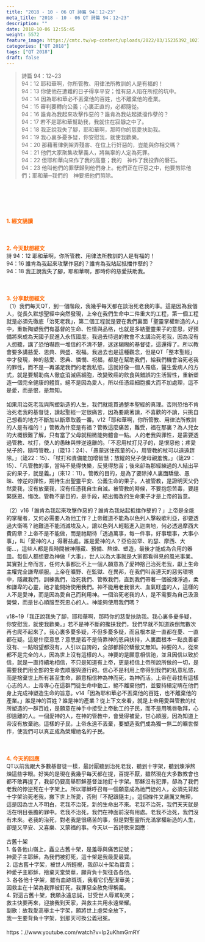 ```yaml
---
title: "2018 - 10 - 06 QT 詩篇 94：12~23"
meta_title: "2018 - 10 - 06 QT 詩篇 94：12~23"
description: ""
date: 2018-10-06 12:55:45
weight: 5572
feature_image: https://cmtc.tw/wp-content/uploads/2022/03/15235392_10211799862337740_180693556567566654_o-1.webp
categories: ["QT 2018"]
tags: ["QT 2018"]
draft: false
---
```


<blockquote>詩篇 94：12~23<br />
94：12 耶和華啊，你所管教、用律法所教訓的人是有福的！<br />
94：13 你使他在遭難的日子得享平安；惟有惡人陷在所挖的坑中。<br />
94：14 因為耶和華必不丟棄他的百姓，也不離棄他的產業。<br />
94：15 審判要轉向公義；心裏正直的，必都隨從。<br />
94：16 誰肯為我起來攻擊作惡的？誰肯為我站起抵擋作孽的？<br />
94：17 若不是耶和華幫助我，我就住在寂靜之中了。<br />
94：18 我正說我失了腳，耶和華啊，那時你的慈愛扶助我。<br />
94：19 我心裏多憂多疑，你安慰我，就使我歡樂。<br />
94：20 那藉著律例架弄殘害、在位上行奸惡的，豈能與你相交嗎？<br />
94：21 他們大家聚集攻擊義人，將無辜的人定為死罪。<br />
94：22 但耶和華向來作了我的高臺；我的　神作了我投靠的磐石。<br />
94：23 他叫他們的罪孽歸到他們身上。他們正在行惡之中，他要剪除他們；耶和華─我們的　神要把他們剪除。</blockquote><br />
&nbsp;<br />
<br />
&nbsp;<br />
<br />
<span style="color: #ff6600;"><strong>1. </strong><strong>經文誦讀</strong></span><br />
<br />
<span style="color: #ff6600;"><strong> </strong></span><br />
<br />
<span style="color: #ff6600;"><strong>2. 今天默想</strong><strong>經文<br />
</strong></span>詩 94：12 耶和華啊，你所管教、用律法所教訓的人是有福的！<br />
94：16 誰肯為我起來攻擊作惡的？誰肯為我站起抵擋作孽的？<br />
94：18 我正說我失了腳，耶和華啊，那時你的慈愛扶助我。<br />
<br />
&nbsp;<br />
<br />
<span style="color: #ff6600;"><strong>3. 分享默想經文<br />
</strong></span>（1）我們每天QT，到一個階段，我幾乎每天都在談治死老我的事。這是因為我個人，從長久默想聖經中突然發現，上帝在我們生命中二件重大的工程，第一個工程就是必須先徹底「治死老我」，第二個工程就是要在我們裏面「聖靈掌權新造的人」中，重新陶塑我們有基督的生命、性情與品格，也就是多結聖靈果子的意思，好預備將來成為天國子民進入永恆國度。我過去待過的教會不太講治死老我，因為沒有人想聽，講了恐怕嚇跑一堆信的不清不楚，迷迷糊糊的基督徒，這還得了。所以教會要多講慈愛、恩典、興盛、祝福。我過去也是這種觀念，但是QT「整本聖經」中才發現，神的慈愛、恩典、憐憫、祝福，都是在幫助我們，給我們機會治死老我的罪性，而不是一再滿足我們的老我私慾。這就好像一個人罹癌，醫生愛病人的方式，就是要幫助病人徹底消滅癌細胞，改變致癌的飲食與錯誤的生活習性，重新塑造一個完全健康的體質。絕不是因為愛人，所以任憑癌細胞擴大而不加處理，這不是愛，而是恨，是無知。<br />
<br />
如果用治死老我與陶塑新造的人生，我們就能貫通整本聖經的真理。否則恐怕不肯治死老我的基督徒，讀起聖經一定很痛苦，因為要跳著讀，不喜歡的不讀，只挑自己想看的地方不斷加以斷章取義一番。v12「耶和華啊，你所管教、用律法所教訓的人是有福的！」管教為什麼是有福？管教這麼痛苦，難受，福在那裏？為人兒女的大概很難了解，只有當了父母就稍微能夠體會一點。人的老我與罪性，是需要透過管教、杖打，使人的愚昧與悖逆遠離的。「不忍用杖打兒子的，是恨惡他；疼愛兒子的，隨時管教。」（箴13：24）、「愚蒙迷住孩童的心，用管教的杖可以遠遠趕除。」（箴22：15）、「杖打和責備能加增智慧；放縱的兒子使母親羞愧。」（箴29：15）、「凡管教的事，當時不覺得快樂，反覺得愁苦；後來卻為那經練過的人結出平安的果子，就是義。」（來12：11）。管教的目的，是為了要除掉人裏面驕傲、愚昧、悖逆的罪性，期待生出聖靈平安、公義生命的果子。人被管教，是證明天父仍然愛我，沒有放棄我，沒有任憑我自生自滅。被管教的時候，不要抱怨苦毒，要趕緊感恩、悔改。管教不是目的，是手段，結出悔改的生命果子才是上帝的旨意。<br />
<br />
（2）v16「誰肯為我起來攻擊作惡的？誰肯為我站起抵擋作孽的？」上帝是全能的掌權者，又何必需要人為他工作？上帝難道不能為以色列人擊殺歌利亞，卻要透過大衛嗎？祂難道不能消滅埃及人，讓以色列人輕鬆進入迦南地，何必透過摩西大費周章？上帝不是不能做，而是祂期待「透過萬事，每一件事，好事壞事，大事小事」，叫「愛神的人」得著益處。誰是愛神的人？亞伯拉罕、約瑟、摩西、大衛…，這些人都是長時間被神隱藏、預備、熬煉、塑造，最後才能成為合用的器皿。每個人都想要為神做「大事」，世人以為大事就是大家都看得見的風光事業。其實對上帝而言，任何大事都比不上一個人願意為了愛神捨己治死老我，獻上生命主權完全謙卑順服。上帝在曠野、在監獄、在異邦，在我們叫苦連天的惡劣環境中，隱藏我們，訓練我們，治死我們、管教我們，直到我們帶著一個被煉淨過，柔和謙卑的心靈，祂才能開始使用我們。神不能用老我很大、血氣旺盛的人，這樣的人不是愛神，而是因為愛自己而利用神。一個治死老我的人，是不需要為自己汲汲營營，而是甘心順服至死忠心的人。神能夠使用我們嗎？<br />
<br />
v18~19「我正說我失了腳，耶和華啊，那時你的慈愛扶助我。我心裏多憂多疑，你安慰我，就使我歡樂。」若不是神不斷的攙扶我們，我們早就不知道跌倒無數次再也爬不起來了。我心裏多憂多疑，不但多憂多疑，而且根本是一直都在憂、一直都在疑。這是什麼意思？意思是若不是倚靠神的恩典扶持，人裏面根本一點良善都沒有、一點盼望都沒有，人引以自誇的，全部都歸於驕傲又無知。神要的人，從來都不是完全的人，因為世上沒有這樣的人。神要的是願意相信祂，並且因信以致於信，就是一直持續地相信，不只是知道有上帝，更是相信上帝所說所做的一切，是需要我們用全部的生命去順服與遵行的。信心不是利用上帝得到我們的私意私慾，而是捨棄世上所有甚至生命，願意相信神為神而死，為神而活。上帝在尋找有這樣心志的人，上帝專心在這群門徒生命中動工，絕不離棄他們，並要持續定睛在他們身上完成神塑造生命的旨意。v14「因為耶和華必不丟棄他的百姓，也不離棄他的產業。」誰是神的百姓？誰是神的產業？從上下文來看，就是上帝用愛與管教的杖所塑造的一群百姓，是願意在神手中接受上帝動工的子民，而不是用嘴唇敬拜，心卻遠離的人。一個愛神的人，在神的管教中，會覺得被愛，甘心順服，因為知道上帝沒有放棄祂。這樣的子民，上帝永遠不丟棄，要塑造我們成為獨一無二的曠世傑作，使我們可以真正成為榮耀祂名的子民。<br />
<br />
&nbsp;<br />
<br />
<span style="color: #ff6600;"><strong>4. 今天的回應<br />
</strong></span>QT以前我跟大多數基督徒一樣，最討厭聽到治死老我，聽到十字架，聽到煉淨熬煉這些字眼。好笑的是現在我幾乎每天都在提，百提不厭，雖然現在大多數教會也都不敢再提了，我卻仍要高舉耶穌基督並祂釘十字架。耶穌沒有犯罪，卻為了我們老我的悖逆死在十字架上。所以耶穌呼召每一個願意成為祂門徒的人，必須先背起十字架治死老我，撇下世上所愛，否則「不配跟隨主」。這個條件又嚴厲又無理，這是因為世人不明白，老我不治死，新的生命出不來。老我不治死，我們天天就是活在明目張膽的罪中。老我不治死，我們在神面前沒有用處。老我不治死，我們沒有未來。老我的治死，對老我是很痛苦的事，但是對聖靈所充滿掌權新造的人生，卻是又平安、又喜樂、又蒙福的事。今天以一首詩歌來回應：<br />
<br />
古舊十架<br />
1. 各各他山嶺上，矗立古舊十架，是羞辱與痛苦記號；<br />
神愛子主耶穌，為我們被釘死，這十架是我最愛最寶。<br />
2. 這古舊十字架，被世人所輕視，我卻以十架為寶貴；<br />
神愛子主耶穌，捨棄天堂榮華，願背負十架往各各他。<br />
3. 各各他十字架，雖有血跡斑斑，我看它仍聖潔華美；<br />
因救主在十架為我罪被釘死，我罪惡全赦免得稱義。<br />
4. 對這古舊十架，我願永遠忠誠，甘受世人辱駡恥笑；<br />
救主快要再來，迎接我到天家，與救主共用永遠榮耀。<br />
副歌：故我愛高舉主十字架，願將世上虛榮全放下，<br />
我一生要背負十字架，到那天可換公義冠冕。<br />
<br />
https：//www.youtube.com/watch?v=lp2uKhmGmRY
        